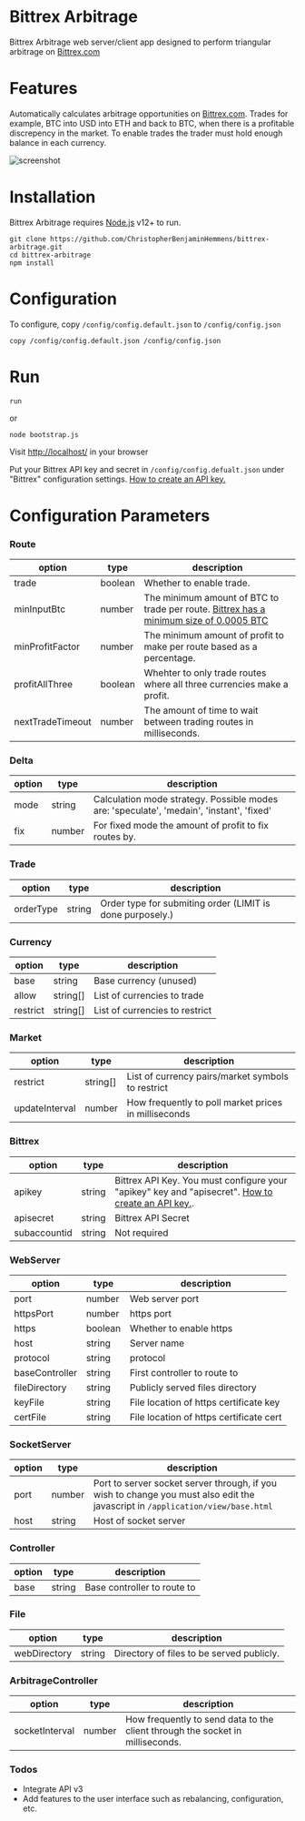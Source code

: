 # Bittrex Arbitrage

Bittrex Arbitrage web server/client app designed to perform triangular arbitrage on [Bittrex.com](https://bittrex.com/)

# Features
Automatically calculates arbitrage opportunities on [Bittrex.com](https://bittrex.com/).
Trades for example, BTC into USD into ETH and back to BTC, when there is a profitable discrepency in the market.
To enable trades the trader must hold enough balance in each currency.

![screenshot](https://i.snipboard.io/5qQg4j.jpg)

# Installation
Bittrex Arbitrage requires [Node.js](https://nodejs.org/) v12+ to run.
```
git clone https://github.com/ChristopherBenjaminHemmens/bittrex-arbitrage.git
cd bittrex-arbitrage
npm install
```

# Configuration
To configure, copy `/config/config.default.json` to `/config/config.json`

```
copy /config/config.default.json /config/config.json
```
# Run
```
run
```
or
```
node bootstrap.js
```
Visit [http://localhost/](http://localhost/) in your browser

Put your Bittrex API key and secret in `/config/config.defualt.json` under "Bittrex" configuration settings. 
[How to create an API key.](https://bittrex.zendesk.com/hc/en-us/articles/360031921872-How-to-create-an-API-key-)


# Configuration Parameters
### Route
| option | type | description |
| ------ | ------ | ------ |
| trade | boolean | Whether to enable trade. |
| minInputBtc | number | The minimum amount of BTC to trade per route. [Bittrex has a minimum size of 0.0005 BTC](https://bittrex.zendesk.com/hc/en-us/articles/360001473863-Bittrex-Trading-Rules) |
| minProfitFactor | number | The minimum amount of profit to make per route based as a percentage. |
| profitAllThree | boolean | Whehter to only trade routes where all three currencies make a profit. |
| nextTradeTimeout | number | The amount of time to wait between trading routes in milliseconds. |

### Delta
| option | type | description |
| ------ | ------ | ------ |
| mode | string | Calculation mode strategy. Possible modes are: 'speculate', 'medain', 'instant', 'fixed' |
| fix | number | For fixed mode the amount of profit to fix routes by. |

### Trade
| option | type | description |
| ------ | ------ | ------ |
| orderType | string | Order type for submiting order (LIMIT is done purposely.) |

### Currency
| option | type | description |
| ------ | ------ | ------ |
| base | string | Base currency (unused) |
| allow | string[] | List of currencies to trade |
| restrict | string[] | List of currencies to restrict |

### Market
| option | type | description |
| ------ | ------ | ------ |
| restrict | string[] | List of currency pairs/market symbols to restrict |
| updateInterval | number | How frequently to poll market prices in milliseconds |

### Bittrex
| option | type | description |
| ------ | ------ | ------ |
| apikey | string | Bittrex API Key. You must configure your "apikey" key and "apisecret". [How to create an API key.](https://bittrex.zendesk.com/hc/en-us/articles/360031921872-How-to-create-an-API-key-). |
| apisecret | string | Bittrex API Secret |
| subaccountid | string | Not required |

### WebServer
| option | type | description |
| ------ | ------ | ------ |
| port | number | Web server port |
| httpsPort | number | https port |
| https | boolean | Whether to enable https |
| host | string | Server name |
| protocol | string | protocol |
| baseController | string | First controller to route to |
| fileDirectory | string | Publicly served files directory |
| keyFile | string | File location of https certificate key |
| certFile | string | File location of https certificate cert |

### SocketServer
| option | type | description |
| ------ | ------ | ------ |
| port | number | Port to server socket server through, if you wish to change you must also edit the javascript in `/application/view/base.html` |
| host | string | Host of socket server |

### Controller
| option | type | description |
| ------ | ------ | ------ |
| base | string | Base controller to route to |

### File
| option | type | description |
| ------ | ------ | ------ |
| webDirectory | string | Directory of files to be served publicly. |

### ArbitrageController
| option | type | description |
| ------ | ------ | ------ |
| socketInterval | number | How frequently to send data to the client through the socket in milliseconds. |

### Todos
 - Integrate API v3
 - Add features to the user interface such as rebalancing, configuration, etc.
